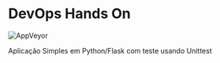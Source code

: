 # DevOps Hands On

<img alt="AppVeyor" src="https://img.shields.io/appveyor/build/tiagopimentaoliveira/devopslab">


Aplicação Simples em Python/Flask com teste usando Unittest